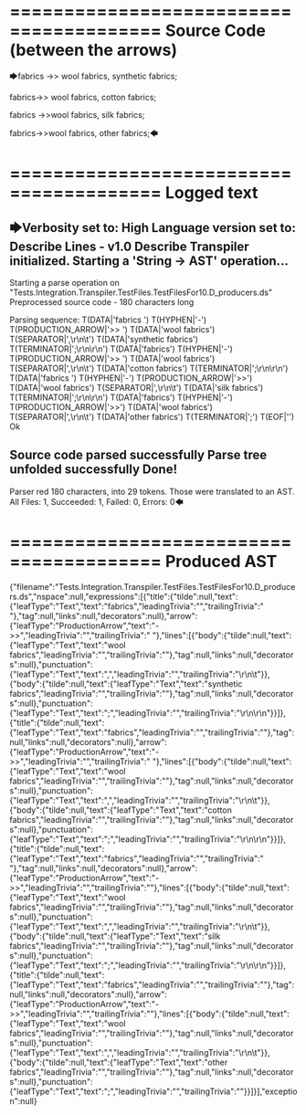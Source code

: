 ========================================
Source Code (between the arrows)
========================================

🡆fabrics ->> wool fabrics,
	synthetic fabrics;

fabrics->> wool fabrics,
	cotton fabrics;

fabrics ->>wool fabrics,
	silk fabrics;

fabrics->>wool fabrics,
	other fabrics;🡄

========================================
Logged text
========================================

🡆Verbosity set to: High
Language version set to: Describe Lines - v1.0
Describe Transpiler initialized.
Starting a 'String -> AST' operation...
------------------------
Starting a parse operation on "Tests.Integration.Transpiler.TestFiles.TestFilesFor10.D_producers.ds"
Preprocessed source code - 180 characters long

Parsing sequence: T(DATA|'fabrics ') T(HYPHEN|'-') T(PRODUCTION_ARROW|'>> ') T(DATA|'wool fabrics') T(SEPARATOR|',\r\n\t') T(DATA|'synthetic fabrics') T(TERMINATOR|';\r\n\r\n') T(DATA|'fabrics') T(HYPHEN|'-') T(PRODUCTION_ARROW|'>> ') T(DATA|'wool fabrics') T(SEPARATOR|',\r\n\t') T(DATA|'cotton fabrics') T(TERMINATOR|';\r\n\r\n') T(DATA|'fabrics ') T(HYPHEN|'-') T(PRODUCTION_ARROW|'>>') T(DATA|'wool fabrics') T(SEPARATOR|',\r\n\t') T(DATA|'silk fabrics') T(TERMINATOR|';\r\n\r\n') T(DATA|'fabrics') T(HYPHEN|'-') T(PRODUCTION_ARROW|'>>') T(DATA|'wool fabrics') T(SEPARATOR|',\r\n\t') T(DATA|'other fabrics') T(TERMINATOR|';') T(EOF|'<EOF>') Ok

Source code parsed successfully
Parse tree unfolded successfully
Done!
------------------------
Parser red 180 characters, into 29 tokens.
Those were translated to an AST.
All Files: 1, Succeeded: 1, Failed: 0, Errors: 0🡄

========================================
Produced AST
========================================

{"filename":"Tests.Integration.Transpiler.TestFiles.TestFilesFor10.D_producers.ds","nspace":null,"expressions":[{"title":{"tilde":null,"text":{"leafType":"Text","text":"fabrics","leadingTrivia":"","trailingTrivia":" "},"tag":null,"links":null,"decorators":null},"arrow":{"leafType":"ProductionArrow","text":"->>","leadingTrivia":"","trailingTrivia":" "},"lines":[{"body":{"tilde":null,"text":{"leafType":"Text","text":"wool fabrics","leadingTrivia":"","trailingTrivia":""},"tag":null,"links":null,"decorators":null},"punctuation":{"leafType":"Text","text":",","leadingTrivia":"","trailingTrivia":"\r\n\t"}},{"body":{"tilde":null,"text":{"leafType":"Text","text":"synthetic fabrics","leadingTrivia":"","trailingTrivia":""},"tag":null,"links":null,"decorators":null},"punctuation":{"leafType":"Text","text":";","leadingTrivia":"","trailingTrivia":"\r\n\r\n"}}]},{"title":{"tilde":null,"text":{"leafType":"Text","text":"fabrics","leadingTrivia":"","trailingTrivia":""},"tag":null,"links":null,"decorators":null},"arrow":{"leafType":"ProductionArrow","text":"->>","leadingTrivia":"","trailingTrivia":" "},"lines":[{"body":{"tilde":null,"text":{"leafType":"Text","text":"wool fabrics","leadingTrivia":"","trailingTrivia":""},"tag":null,"links":null,"decorators":null},"punctuation":{"leafType":"Text","text":",","leadingTrivia":"","trailingTrivia":"\r\n\t"}},{"body":{"tilde":null,"text":{"leafType":"Text","text":"cotton fabrics","leadingTrivia":"","trailingTrivia":""},"tag":null,"links":null,"decorators":null},"punctuation":{"leafType":"Text","text":";","leadingTrivia":"","trailingTrivia":"\r\n\r\n"}}]},{"title":{"tilde":null,"text":{"leafType":"Text","text":"fabrics","leadingTrivia":"","trailingTrivia":" "},"tag":null,"links":null,"decorators":null},"arrow":{"leafType":"ProductionArrow","text":"->>","leadingTrivia":"","trailingTrivia":""},"lines":[{"body":{"tilde":null,"text":{"leafType":"Text","text":"wool fabrics","leadingTrivia":"","trailingTrivia":""},"tag":null,"links":null,"decorators":null},"punctuation":{"leafType":"Text","text":",","leadingTrivia":"","trailingTrivia":"\r\n\t"}},{"body":{"tilde":null,"text":{"leafType":"Text","text":"silk fabrics","leadingTrivia":"","trailingTrivia":""},"tag":null,"links":null,"decorators":null},"punctuation":{"leafType":"Text","text":";","leadingTrivia":"","trailingTrivia":"\r\n\r\n"}}]},{"title":{"tilde":null,"text":{"leafType":"Text","text":"fabrics","leadingTrivia":"","trailingTrivia":""},"tag":null,"links":null,"decorators":null},"arrow":{"leafType":"ProductionArrow","text":"->>","leadingTrivia":"","trailingTrivia":""},"lines":[{"body":{"tilde":null,"text":{"leafType":"Text","text":"wool fabrics","leadingTrivia":"","trailingTrivia":""},"tag":null,"links":null,"decorators":null},"punctuation":{"leafType":"Text","text":",","leadingTrivia":"","trailingTrivia":"\r\n\t"}},{"body":{"tilde":null,"text":{"leafType":"Text","text":"other fabrics","leadingTrivia":"","trailingTrivia":""},"tag":null,"links":null,"decorators":null},"punctuation":{"leafType":"Text","text":";","leadingTrivia":"","trailingTrivia":""}}]}],"exception":null}